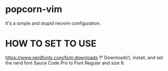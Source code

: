 # popcorn-vim
It's a simple and stupid neovim configuration.


# HOW TO SET TO USE
https://www.nerdfonts.com/font-downloads
1º Download(/\), install, and set the nerd font Sauce Code Pro to Font Regular and size 9.
